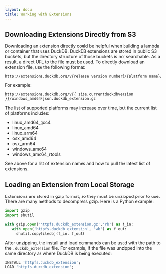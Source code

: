 ```yaml
---
layout: docu
title: Working with Extensions
---
```


## Downloading Extensions Directly from S3

Downloading an extension directly could be helpful when building a lambda or container that uses DuckDB.
DuckDB extensions are stored in public S3 buckets, but the directory structure of those buckets is not searchable. 
As a result, a direct URL to the file must be used. 
To directly download an extension file, use the following format:  

```text
http://extensions.duckdb.org/v{release_version_number}/{platform_name}/{extension_name}.duckdb_extension.gz
```

For example:

```text
http://extensions.duckdb.org/v{{ site.currentduckdbversion }}/windows_amd64/json.duckdb_extension.gz
```

The list of supported platforms may increase over time, but the current list of platforms includes:

* linux_amd64_gcc4
* linux_amd64
* linux_arm64
* osx_amd64
* osx_arm64
* windows_amd64
* windows_amd64_rtools

See above for a list of extension names and how to pull the latest list of extensions.

## Loading an Extension from Local Storage

Extensions are stored in gzip format, so they must be unzipped prior to use. 
There are many methods to decompress gzip. Here is a Python example:

```python
import gzip
import shutil

with gzip.open('httpfs.duckdb_extension.gz','rb') as f_in:
   with open('httpfs.duckdb_extension', 'wb') as f_out:
     shutil.copyfileobj(f_in, f_out)
```

After unzipping, the install and load commands can be used with the path to the `.duckdb_extension` file. 
For example, if the file was unzipped into the same directory as where DuckDB is being executed:

```sql
INSTALL 'httpfs.duckdb_extension';
LOAD 'httpfs.duckdb_extension';
```
